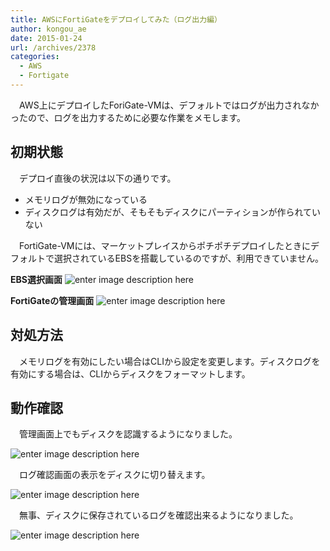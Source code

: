 ```yaml
---
title: AWSにFortiGateをデプロイしてみた（ログ出力編）
author: kongou_ae
date: 2015-01-24
url: /archives/2378
categories:
  - AWS
  - Fortigate
---
```

　AWS上にデプロイしたForiGate-VMは、デフォルトではログが出力されなかったので、ログを出力するために必要な作業をメモします。

## 初期状態

　デプロイ直後の状況は以下の通りです。

  * メモリログが無効になっている
  * ディスクログは有効だが、そもそもディスクにパーティションが作られていない

<script src="https://gist.github.com/kongou-ae/e3fb5b701e6744553d38.js"></script>

　FortiGate-VMには、マーケットプレイスからポチポチデプロイしたときにデフォルトで選択されているEBSを搭載しているのですが、利用できていません。

**EBS選択画面** ![enter image description here][1]

**FortiGateの管理画面** ![enter image description here][2]

## 対処方法

　メモリログを有効にしたい場合はCLIから設定を変更します。ディスクログを有効にする場合は、CLIからディスクをフォーマットします。

<script src="https://gist.github.com/kongou-ae/bf9799c6dfc97a24cf4f.js"></script>

## 動作確認

　管理画面上でもディスクを認識するようになりました。

![enter image description here][3]

　ログ確認画面の表示をディスクに切り替えます。

![enter image description here][4]

　無事、ディスクに保存されているログを確認出来るようになりました。

![enter image description here][5]

 [1]: http://aimless.jp/blog/wp-content/uploads/2015/01/aws-fg-6.png
 [2]: http://aimless.jp/blog/wp-content/uploads/2015/01/aws-fg-8.png
 [3]: http://aimless.jp/blog/wp-content/uploads/2015/01/aws-fg-9.png
 [4]: http://aimless.jp/blog/wp-content/uploads/2015/01/aws-fg-10.png
 [5]: http://aimless.jp/blog/wp-content/uploads/2015/01/aws-fg-11.png
